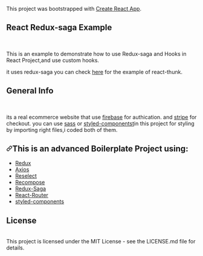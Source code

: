 <article class="markdown-body entry-content container-lg" itemprop="text"><p>This project was bootstrapped with <a href="https://github.com/facebook/create-react-app">Create React App</a>.</p>
<h1>React Redux-saga Example</h1>
<Br/>


<p> This is an example to demonstrate how to use Redux-saga and Hooks in React Project,and use custom hooks.</p>
<p>it uses redux-saga you can check <a href="https://github.com/citayesh/Ecommerce">here</a> for the example of react-thunk.</p>

<h1>General Info</h1>
<Br/>
  <p>its a real ecommerce website that use <a href="https://firebase.google.com/">firebase</a> for authication.
  and <a href="https://stripe.com/">stripe</a> for checkout.
  you can use <a href="https://sass-lang.com/">sass</a> or <a href="https://styled-components.com/">styled-componentst</a>in this project for styling by importing right files,i coded both of them.
 </P>


<h2><a id="user-content-this-is-an-advanced-boilerplate-project-using" class="anchor" aria-hidden="true" href="#this-is-an-advanced-boilerplate-project-using"><svg class="octicon octicon-link" viewBox="0 0 16 16" version="1.1" width="16" height="16" aria-hidden="true"><path fill-rule="evenodd" d="M7.775 3.275a.75.75 0 001.06 1.06l1.25-1.25a2 2 0 112.83 2.83l-2.5 2.5a2 2 0 01-2.83 0 .75.75 0 00-1.06 1.06 3.5 3.5 0 004.95 0l2.5-2.5a3.5 3.5 0 00-4.95-4.95l-1.25 1.25zm-4.69 9.64a2 2 0 010-2.83l2.5-2.5a2 2 0 012.83 0 .75.75 0 001.06-1.06 3.5 3.5 0 00-4.95 0l-2.5 2.5a3.5 3.5 0 004.95 4.95l1.25-1.25a.75.75 0 00-1.06-1.06l-1.25 1.25a2 2 0 01-2.83 0z"></path></svg></a>This is an advanced Boilerplate Project using:</h2>
<ul>
<li><a href="https://www.npmjs.com/package/redux">Redux</a></li>
<li> <a href="https://www.npmjs.com/package/axios">Axios</a></li>
<li><a href="https://www.npmjs.com/package/reselect">Reselect</a></li>
<li><a href="https://www.npmjs.com/package/redux">Recompose</a></li>
<li><a href="https://www.npmjs.com/package/redux-saga">Redux-Saga</a></li>
<li><a href="https://www.npmjs.com/package/react-router">React-Router</a></li>
<li><a href="https://www.npmjs.com/package/styled-components">styled-components</a></li>
</ul>
<h1>License</h1>
 <Br/>
 This project is licensed under the MIT License - see the LICENSE.md file for details.



</article>
